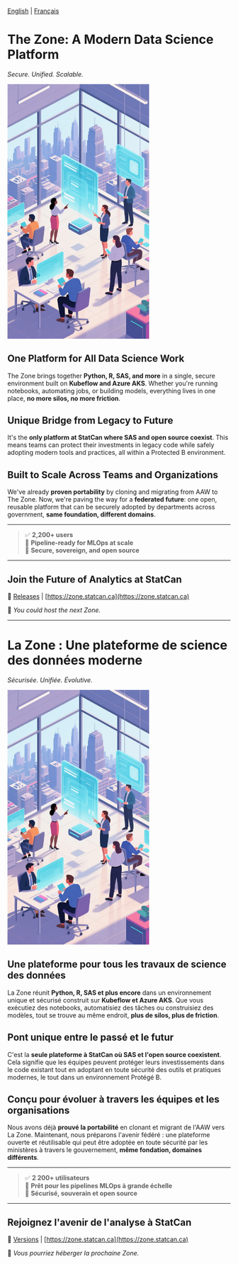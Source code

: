 [English](#english) | [Français](#français)

<a id="english"></a>

# The Zone: A Modern Data Science Platform  

*Secure. Unified. Scalable.*

<img src="./img/zone-1.png" width="320">

## One Platform for All Data Science Work

The Zone brings together **Python, R, SAS, and more** in a single, secure environment built on **Kubeflow and Azure AKS**. Whether you're running notebooks, automating jobs, or building models, everything lives in one place, **no more silos, no more friction**.

## Unique Bridge from Legacy to Future

It's the **only platform at StatCan where SAS and open source coexist**. This means teams can protect their investments in legacy code while safely adopting modern tools and practices, all within a Protected B environment.

## Built to Scale Across Teams and Organizations

We've already **proven portability** by cloning and migrating from AAW to The Zone. Now, we're paving the way for a **federated future**: one open, reusable platform that can be securely adopted by departments across government, **same foundation, different domains**.

---

> ✅ **2,200+ users**  
> 🚀 **Pipeline-ready for MLOps at scale**  
> 🔐 **Secure, sovereign, and open source**

---

## **Join the Future of Analytics at StatCan**  

🔗 [Releases](https://github.com/bryanpaget/ZonePresentation/releases) | [https://zone.statcan.ca](https://zone.statcan.ca)  

🚀 *You could host the next Zone.*

---

<a id="français"></a>

# La Zone : Une plateforme de science des données moderne  

*Sécurisée. Unifiée. Évolutive.*

<img src="./zone-1.png" width="320">

## Une plateforme pour tous les travaux de science des données

La Zone réunit **Python, R, SAS et plus encore** dans un environnement unique et sécurisé construit sur **Kubeflow et Azure AKS**. Que vous exécutiez des notebooks, automatisiez des tâches ou construisiez des modèles, tout se trouve au même endroit, **plus de silos, plus de friction**.

## Pont unique entre le passé et le futur

C'est la **seule plateforme à StatCan où SAS et l'open source coexistent**. Cela signifie que les équipes peuvent protéger leurs investissements dans le code existant tout en adoptant en toute sécurité des outils et pratiques modernes, le tout dans un environnement Protégé B.

## Conçu pour évoluer à travers les équipes et les organisations

Nous avons déjà **prouvé la portabilité** en clonant et migrant de l'AAW vers La Zone. Maintenant, nous préparons l'avenir fédéré : une plateforme ouverte et réutilisable qui peut être adoptée en toute sécurité par les ministères à travers le gouvernement, **même fondation, domaines différents**.

---

> ✅ **2 200+ utilisateurs**  
> 🚀 **Prêt pour les pipelines MLOps à grande échelle**  
> 🔐 **Sécurisé, souverain et open source**

---

## **Rejoignez l'avenir de l'analyse à StatCan**  

🔗 [Versions](https://github.com/bryanpaget/ZonePresentation/releases) | [https://zone.statcan.ca](https://zone.statcan.ca)  

🚀 *Vous pourriez héberger la prochaine Zone.*
